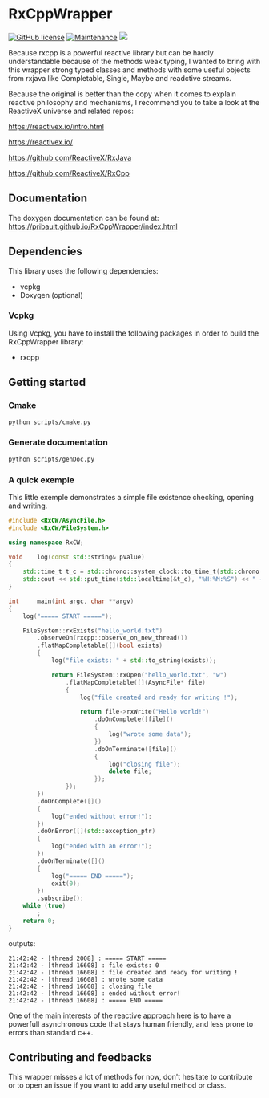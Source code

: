 # RxCppWrapper

[![GitHub license](https://img.shields.io/github/license/pribault/RxCppWrapper)](https://github.com/pribault/RxCppWrapper/blob/master/LICENSE)
[![Maintenance](https://img.shields.io/badge/Maintained%3F-yes-green.svg)](https://github.com/pribault/RxCppWrapper/graphs/commit-activity)
![](https://img.shields.io/badge/C%2B%2B-17-blue)

Because rxcpp is a powerful reactive library but can be hardly understandable because of the methods weak typing, I wanted to bring with this wrapper strong typed classes and methods with some useful objects from rxjava like Completable, Single, Maybe and readctive streams.

Because the original is better than the copy when it comes to explain reactive philosophy and mechanisms, I recommend you to take a look at the ReactiveX universe and related repos:

https://reactivex.io/intro.html

https://reactivex.io/

https://github.com/ReactiveX/RxJava

https://github.com/ReactiveX/RxCpp

## Documentation

The doxygen documentation can be found at: https://pribault.github.io/RxCppWrapper/index.html

## Dependencies

This library uses the following dependencies:

- vcpkg
- Doxygen (optional)

### Vcpkg

Using Vcpkg, you have to install the following packages in order to build the RxCppWrapper library:

- rxcpp

## Getting started

### Cmake

```sh
python scripts/cmake.py
```

### Generate documentation

```sh
python scripts/genDoc.py
```

### A quick exemple

This little exemple demonstrates a simple file existence checking, opening and writing.

```cpp
#include <RxCW/AsyncFile.h>
#include <RxCW/FileSystem.h>

using namespace RxCW;

void	log(const std::string& pValue)
{
	std::time_t t_c = std::chrono::system_clock::to_time_t(std::chrono::system_clock::now());
	std::cout << std::put_time(std::localtime(&t_c), "%H:%M:%S") << " - [thread " << std::this_thread::get_id() << "] : " << pValue << std::endl;
}

int		main(int argc, char **argv)
{
	log("===== START =====");

	FileSystem::rxExists("hello_world.txt")
		.observeOn(rxcpp::observe_on_new_thread())
		.flatMapCompletable([](bool exists)
		{
			log("file exists: " + std::to_string(exists));

			return FileSystem::rxOpen("hello_world.txt", "w")
				.flatMapCompletable([](AsyncFile* file)
				{
					log("file created and ready for writing !");

					return file->rxWrite("Hello world!")
						.doOnComplete([file]()
						{
							log("wrote some data");
						})
						.doOnTerminate([file]()
						{
							log("closing file");
							delete file;
						});
				});
		})
		.doOnComplete([]()
		{
			log("ended without error!");
		})
		.doOnError([](std::exception_ptr)
		{
			log("ended with an error!");
		})
		.doOnTerminate([]()
		{
			log("===== END =====");
			exit(0);
		})
		.subscribe();
	while (true)
		;
	return 0;
}
```

outputs:

```
21:42:42 - [thread 2008] : ===== START =====
21:42:42 - [thread 16608] : file exists: 0
21:42:42 - [thread 16608] : file created and ready for writing !
21:42:42 - [thread 16608] : wrote some data
21:42:42 - [thread 16608] : closing file
21:42:42 - [thread 16608] : ended without error!
21:42:42 - [thread 16608] : ===== END =====
```

One of the main interests of the reactive approach here is to have a powerfull asynchronous code that stays human friendly, and less prone to errors than standard c++.

## Contributing and feedbacks

This wrapper misses a lot of methods for now, don't hesitate to contribute or to open an issue if you want to add any useful method or class.
